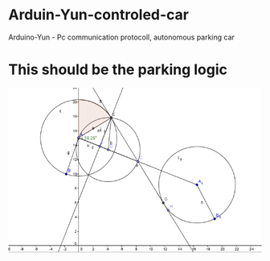 # Arduin-Yun-controled-car
Arduino-Yun - Pc communication protocoll, autonomous parking car


# This should be the parking logic

![YUN](https://github.com/norbifek94/Arduin-Yun-controled-car/blob/master/images/park.png)
